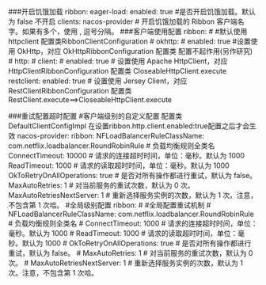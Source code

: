 ###开启饥饿加载
    ribbon:
    eager-load:
    enabled: true #是否开启饥饿加载。默认为 false 不开启
    clients: nacos-provider # 开启饥饿加载的 Ribbon 客户端名字。如果有多个，使用 , 逗号分隔。
###客户端使用配置
    ribbon:
    #  #默认使用httpclient   配置类RibbonClientConfiguration
    #  okhttp:
    #    enabled: true #设置使用 OkHttp，对应 OkHttpRibbonConfiguration 配置类 配置不起作用(另作研究)
    #  http:
    #    client:
    #      enabled: true # 设置使用 Apache HttpClient，对应 HttpClientRibbonConfiguration 配置类 CloseableHttpClient.execute
    restclient:
    enabled: true # 设置使用 Jersey Client，对应 RestClientRibbonConfiguration 配置类 RestClient.execute==>CloseableHttpClient.execute

###重试配置超时配置
     #客户端级别的自定义配置  配置类DefaultClientConfigImpl  在设置ribbon.http.client.enabled:true配置之后才会生效
    nacos-provider:
    ribbon:
    NFLoadBalancerRuleClassName: com.netflix.loadbalancer.RoundRobinRule # 负载均衡规则全类名
    ConnectTimeout: 10000 # 请求的连接超时时间，单位：毫秒。默认为 1000
    ReadTimeout: 1000 # 请求的读取超时时间，单位：毫秒。默认为 1000
    OkToRetryOnAllOperations: true # 是否对所有操作都进行重试，默认为 false。
    MaxAutoRetries: 1 # 对当前服务的重试次数，默认为 0 次。
    MaxAutoRetriesNextServer: 1 # 重新选择服务实例的次数，默认为 1 次。注意，不包含第 1 次哈。
    #全局级别配置
    ribbon:
    #  #全局配置重试机制
    #  NFLoadBalancerRuleClassName: com.netflix.loadbalancer.RoundRobinRule # 负载均衡规则全类名
    #  ConnectTimeout: 1000 # 请求的连接超时时间，单位：毫秒。默认为 1000
    #  ReadTimeout: 1000 # 请求的读取超时时间，单位：毫秒。默认为 1000
    #  OkToRetryOnAllOperations: true # 是否对所有操作都进行重试，默认为 false。
    #  MaxAutoRetries: 1 # 对当前服务的重试次数，默认为 0 次。
    #  MaxAutoRetriesNextServer: 1 # 重新选择服务实例的次数，默认为 1 次。注意，不包含第 1 次哈。